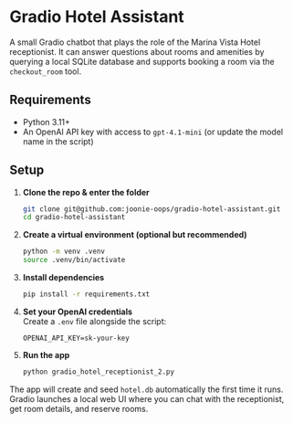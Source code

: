 # Gradio Hotel Assistant

A small Gradio chatbot that plays the role of the Marina Vista Hotel receptionist. It can answer questions about rooms and amenities by querying a local SQLite database and supports booking a room via the `checkout_room` tool.

## Requirements

- Python 3.11+
- An OpenAI API key with access to `gpt-4.1-mini` (or update the model name in the script)

## Setup

1. **Clone the repo & enter the folder**
   ```bash
   git clone git@github.com:joonie-oops/gradio-hotel-assistant.git
   cd gradio-hotel-assistant
   ```
2. **Create a virtual environment (optional but recommended)**
   ```bash
   python -m venv .venv
   source .venv/bin/activate
   ```
3. **Install dependencies**
   ```bash
   pip install -r requirements.txt
   ```
4. **Set your OpenAI credentials**  
   Create a `.env` file alongside the script:
   ```env
   OPENAI_API_KEY=sk-your-key
   ```
5. **Run the app**
   ```bash
   python gradio_hotel_receptionist_2.py
   ```

The app will create and seed `hotel.db` automatically the first time it runs. Gradio launches a local web UI where you can chat with the receptionist, get room details, and reserve rooms.
